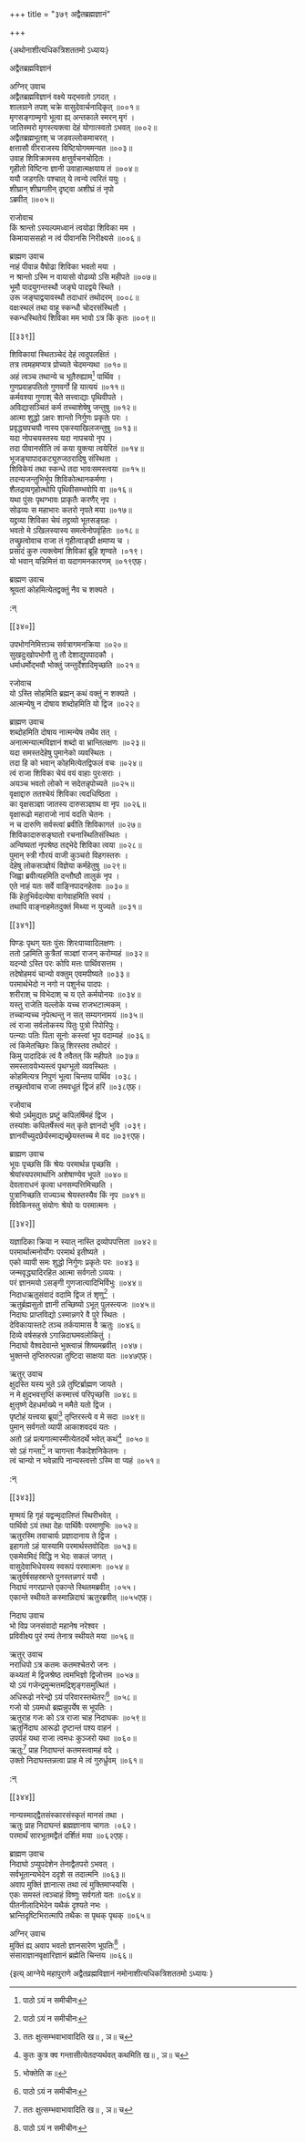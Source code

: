 +++
title = "३७९ अद्वैतब्रह्मज्ञानं"

+++

\{अथोनाशीत्यधिकत्रिशततमो ऽध्यायः\}

अद्वैतब्रह्मविज्ञानं  
    
अग्निर् उवाच  
अद्वैतब्रह्मविज्ञानं वक्ष्ये यद्भवतो ऽगदत् ।  
शालग्राने तपश् चक्रे वासुदेवार्चनादिकृत् ॥००१॥  
मृगसङ्गाम्मृगो भूत्वा ह्य् अन्तकाले स्मरन् मृगं   ।  
जातिस्मरो मृगस्त्यक्त्वा देहं योगात्स्वतो ऽभवत् ॥००२॥  
अद्वैतब्रह्मभूतश् च जडवल्लोकमाचरत् ।  
क्षत्तासौ वीरराजस्य विष्टियोगममन्यत ॥००३॥  
उवाह शिविक्रामस्य क्षत्तुर्वचनचोदितः ।  
गृहीतो विष्टिना ज्ञानी उवाहात्मक्षयाय तं   ॥००४॥  
ययौ जडगतिः पश्चात् ये त्वन्ये त्वरितं ययुः ।  
शीघ्रान् शीघ्रगतीन् दृष्ट्वा अशीघ्रं तं नृपो  
ऽब्रवीत् ॥००५॥  
    
राजोवाच  
किं श्रान्तो ऽस्यल्पमध्वानं त्वयोढा शिविका मम   ।  
किमायाससहो न त्वं पीवानसि निरीक्ष्यसे ॥००६॥  
    
ब्राह्मण उवाच  
नाहं पीवान्न वैषोढा शिविका भवतो मया ।  
न श्रान्तो ऽस्मि न वायासो वोढव्यो ऽसि महीपते ॥००७॥  
भूमौ पादयुगन्तस्थौ जङ्घे पादद्वये स्थिते ।  
उरू जङ्घाद्वयावस्थौ तदाधारं तथोदरम् ॥००८॥  
वक्षःस्थलं तथा वाहू स्कन्धौ चोदरसंस्थितौ   ।  
स्कन्धस्थितेयं शिविका मम भावो ऽत्र किं कृतः   ॥००९॥  

[[३३९]]
    
शिविकायां स्थितञ्चेदं देहं त्वदुपलक्षितं ।  
तत्र त्वमहमप्यत्र प्रोच्यते चेदमन्यथा ॥०१०॥  
अहं त्वञ्च तथान्ये च भूतैरुह्याम[^१] पार्थिव ।  
गुणप्रवाहपतितो गुणवर्गो हि यात्ययं ॥०११॥  
कर्मवश्या गुणाश् चैते सत्त्वाद्याः पृथिवीपते   ।  
अविद्यासञ्चितं कर्म तच्चाशेषेषु जन्तुषु ॥०१२॥  
आत्मा शुद्धो ऽक्षरः शान्तो निर्गुणः प्रकृतेः परः   ।  
प्रवृद्ध्यपचयौ नास्य एकस्याखिलजन्तुषु ॥०१३॥  
यदा नोपचयस्तस्य यदा नापचयो नृप ।  
तदा पीवानसीति त्वं कया युक्त्या त्वयेरितं ॥०१४॥  
भूजङ्घापादकट्यूरुजठरादिषु संस्थिता   ।  
शिविकेयं तथा स्कन्धे तदा भावःसमस्त्वया ॥०१५॥  
तदन्यजन्तुभिर्भूप शिविकोत्थानकर्मणा ।  
शैलद्रव्यगृहोत्थोपि पृथिवीसम्भवोपि वा ॥०१६॥  
यथा पुंसः पृथग्भावः प्राकृतैः करणैर् नृप   ।  
सोढव्यः स महाभारः कतरो नृपते मया ॥०१७॥  
यद्द्रव्या शिविका चेयं तद्द्रव्यो भूतसङ्ग्रहः ।  
भवतो मे ऽखिलस्यास्य समत्वेनोपवृंहितः ॥०१८॥  
तच्छ्रुत्वोवाच राजा तं गृहीत्वाङ्घ्री क्षमाप्य च   ।  
प्रसादं कुरु त्यक्त्वेमां शिविकां ब्रूहि शृण्वते   ।०१९।  
यो भवान् यन्निमित्तं वा यदागमनकारणम् ॥०१९एफ़्।  
    
ब्राह्मण उवाच  
श्रूयतां कोहमित्येतद्वक्तुं नैव च शक्यते ।  
    
:न्  
    
[^१]: पाठो ऽयं न समीचीनः  

[[३४०]]
    
उपभोगनिमित्तञ्च सर्वत्रागमनक्रिया ॥०२०॥  
सुखदुःखोपभोगौ तु तौ देशाद्युपपादकौ ।  
धर्माधर्मोद्भवौ भोक्तुं जन्तुर्देशादिमृच्छति   ॥०२१॥  
    
रजोवाच  
यो ऽस्ति सोहमिति ब्रह्मन् कथं वक्तुं न शक्यते ।  
आत्मन्येषु न दोषाय शब्दोहमिति यो द्विज ॥०२२॥  
    
ब्राह्मण उवाच  
शब्दोहमिति दोषाय नात्मन्येष तथैव तत् ।  
अनात्मन्यात्मविज्ञानं शब्दो वा भ्रान्तिलक्षणः   ॥०२३॥  
यदा समस्तदेहेषु पुमानेको व्यवस्थितः ।  
तदा हि को भवान् कोहमित्येतद्विफलं वचः ॥०२४॥  
त्वं राजा शिविका चेयं वयं वाहाः पुरःसराः   ।  
अयञ्च भवतो लोको न सदेतन्नृपोच्यते ॥०२५॥  
वृक्षाद्दारु ततश्चेयं शिविका त्वदधिष्ठिता   ।  
का वृक्षसञ्ज्ञा जातस्य दारुसञ्ज्ञाथ वा नृप   ॥०२६॥  
वृक्षारूढो महाराजो नायं वदति चेतनः ।  
न च दारुणि सर्वस्त्वां ब्रवीति शिविकागतं ॥०२७॥  
शिविकादारुसङ्घातो रचनास्थितिसंस्थितः ।  
अन्विष्यतां नृपश्रेष्ठ तद्भेदे शिविका त्वया   ॥०२८॥  
पुमान् स्त्री गौरयं वाजी कुञ्चरो विहगस्तरुः ।  
देहेषु लोकसञ्ज्ञेयं विज्ञेया कर्महेतुषु ॥०२९॥  
जिह्वा ब्रवीत्यहमिति दन्तौष्ठौ तालुकं नृप ।  
एते नाहं यतः सर्वे वाङ्निपादनहेतवः ॥०३०॥  
किं हेतुभिर्वदत्येषा वागेवाहमिति स्वयं ।  
तथापि वाङ्नाहमेतदुक्तं मिथ्या न युज्यते ॥०३१॥  

[[३४१]]
    
पिण्डः पृथग् यतः पुंसः शिरःपाय्वादिलक्षणः   ।  
ततो ऽहमिति कुत्रैतां सञ्ज्ञां राजन् करोम्यहं ॥०३२॥  
यदन्यो ऽस्ति परः कोपि मत्तः पार्थिवसत्तम ।  
तदेषोहमयं चान्यो वक्तुम् एवमपीष्यते ॥०३३॥  
परमार्थभेदो न नगो न पशुर्नच पादपः ।  
शरीराश् च विभेदाश् च य एते कर्मयोनयः ॥०३४॥  
यस्तु राजेति यल्लोके यच्च राजभटात्मकम् ।  
तच्चान्यच्च नृपेत्थन्तु न सत् सम्यगनामयं ॥०३५॥  
त्वं राजा सर्वलोकस्य पितुः पुत्रो रिपोरिपुः।  
पत्न्याः पतिः पिता सूनोः कस्त्वां भूप वदाम्यहं   ॥०३६॥  
त्वं किमेतच्छिरः किन्नु शिरस्तव तथोदरं ।  
किमु पादादिकं त्वं वै तवैतत् किं महीपते ॥०३७॥  
समस्तावयेभ्यस्त्वं पृथग्भूतो व्यवस्थितः ।  
कोहमित्यत्र निपुणं भूत्वा चिन्तय पार्थिव ।०३८।  
तच्छ्रत्वोवाच राजा तमवधूतं द्विजं हरिं ॥०३८एफ़्।  
    
रजोवाच  
श्रेयो ऽर्थमुद्यतः प्रष्टुं कपिलर्षिमहं द्विज   ।  
तस्यांशः कपिलर्षेस्त्वं मत् कृते ज्ञानदो भुवि   ।०३९।  
ज्ञानवीच्युदछेर्यस्माद्यच्छ्रेयस्तच्च मे वद ॥०३९एफ़्।  
    
ब्राह्मण उवाच  
भूयः पृच्छसि किं श्रेयः परमार्थन्न पृच्छसि   ।  
श्रेयांस्यपरमार्थानि अशेषाण्येव भूपते ॥०४०॥  
देवताराधनं कृत्वा धनसम्पत्तिमिच्छति ।  
पुत्रानिच्छति राज्यञ्च श्रेयस्तस्यैव किं नृप ॥०४१॥  
विवेकिनस्तु संयोगः श्रेयो यः परमात्मनः ।  

[[३४२]]
    
यज्ञादिका क्रिया न स्यात् नास्ति द्रव्योपपत्तिता ॥०४२॥  
परमार्थात्मनोर्योगः परमार्थ इतीष्यते ।  
एको व्यापी समः शुद्धो निर्गुणः प्रकृतेः परः   ॥०४३॥  
जन्मवृद्ध्यादिरहित आत्मा सर्वगतो ऽव्ययः ।  
परं ज्ञानमयो ऽसङ्गी गुणजात्यादिभिर्विभुः   ॥०४४॥  
निदाधऋतुसंवादं वदामि द्विज तं शृणु[^१]   ।  
ऋतुर्ब्रह्मसुतो ज्ञानी तच्छिष्यो ऽभूत् पुलस्त्यजः   ॥०४५॥  
निदाघः प्राप्तविद्यो ऽस्मान्नगरे वै पुरे स्थितः ।  
देविकायास्तटे तञ्च तर्कयामास वै ऋतुः ॥०४६॥  
दिव्ये वर्षसहस्रे ऽगान्निदाघमवलोकितुं ।  
निदाघो वैश्वदेवान्ते भुक्त्वान्नं शिष्यमब्रवीत्   ।०४७।  
भुक्तन्ते तृप्तिरुत्पन्ना तुष्टिदा साक्षया यतः   ॥०४७एफ़्।  
    
ऋतुर् उवाच  
क्षुदस्ति यस्य भुते ऽन्ने तुष्टिर्ब्राह्मण जायते ।  
न मे क्षुदभवत्तृप्तिं कस्मात्त्वं परिपृच्छसि   ॥०४८॥  
क्षुत्तृष्णे देहधर्माख्ये न ममैते यतो द्विज ।  
पृष्टोहं यत्त्वया ब्रूयां[^२] तृप्तिरस्त्ये व मे सदा   ॥०४९॥  
पुमान् सर्वगतो व्यापी आकाशवदयं यतः ।  
अतो ऽहं प्रत्यगात्मास्मीत्येतदर्थे भवेत् कथं[^३] ॥०५०॥  
सो ऽहं गन्ता[^४] न चागन्ता नैकदेशनिकेतनः ।  
त्वं चान्यो न भवेन्नापि नान्यस्त्वत्तो ऽस्मि वा प्यहं   ॥०५१॥  
    
:न्  
    
[^१]: निदाघऋतुसंवादमद्वैतबुद्धये शृण्विति ख॥ , ञ॥ च  
    
[^२]: ततः क्षुत्सम्भवाभावादिति ख॥ , ञ॥ च  
    
[^३]: कुतः कुत्र क्व गन्तासीत्येतदप्यर्थवत् कथमिति ख॥ , ञ॥ च  
    
[^४]: भोक्तेति क॥  

[[३४३]]
    
मृण्मयं हि गृहं यद्वन्मृदालिप्तं स्थिरीभवेत्   ।  
पार्थिवो ऽयं तथा देहः पार्थिवैः परमाणुभिः   ॥०५२॥  
ऋतुरस्मि तवाचार्यः प्रज्ञादानाय ते द्विज ।  
इहागतो ऽहं यास्यामि परमार्थस्तवोदितः ॥०५३॥  
एकमेवमिदं विद्धि न भेदः सकलं जगत् ।  
वासुदेवाभिधेयस्य स्वरूपं परमात्मनः ॥०५४॥  
ऋतुर्वर्षसहस्रान्ते पुनस्तन्नगरं ययौ ।  
निदाघं नगरप्रान्ते एकान्ते स्थितमब्रवीत् ।०५५।  
एकान्ते स्थीयते कस्मान्निदाघं ऋतुरब्रवीत् ॥०५५एफ़्।  
    
निदाघ उवाच  
भो विप्र जनसंवादो महानेष नरेश्वर ।  
प्रविवीक्ष्य पुरं रम्यं तेनात्र स्थीयते मया ॥०५६॥  
    
ऋतुर् उवाच  
नराधिपो ऽत्र कतमः कतमश्चेतरो जनः ।  
कथ्यतां मे द्विजश्रेष्ठ त्वमभिज्ञो द्विजोत्तम ॥०५७॥  
यो ऽयं गजेन्द्रमुन्मत्तमद्रिशृङ्गसमुत्थितं ।  
अधिरूढो नरेन्द्रो ऽयं परिवारस्तथेतरः[^१] ॥०५८॥  
गजो यो ऽयमधो ब्रह्मन्नुपर्येष स भूपतिः ।  
ऋतुराह गजः को ऽत्र राजा चाह निदाघकः ॥०५९॥  
ऋतुर्निदाघ आरूढो दृष्टान्तं पश्य वाहनं   ।  
उपर्यहं यथा राजा त्वमधः कुञ्जरो यथा ॥०६०॥  
ऋतुः[^२] प्राह निदाघन्तं कतमस्त्वामहं वदे   ।  
उक्तो निदाघस्तन्नत्वा प्राह मे त्वं गुरुर्ध्रुवम् ॥०६१॥  
    
:न्  
    
[^१]: आरूढो ऽयं गजं राजा परलोकस्तथेतर इति ख॥ , ञ॥ च  
    
[^२]: क॥ पुस्तके सर्वत्र ऋभुरिति ऋतुस्थानीयः पाठः  

[[३४४]]
    
नान्यस्माद्द्वैतसंस्कारसंस्कृतं मानसं तथा   ।  
ऋतुः प्राह निदाघन्तं ब्रह्मज्ञानाय चागतः   ।०६२।  
परमार्थं सारभूतमद्वैतं दर्शितं मया ॥०६२एफ़्।  
    
ब्राह्मण उवाच  
निदाघो ऽप्युपदेशेन तेनाद्वैतपरो ऽभवत् ।  
सर्वभूतान्यभेदेन ददृशे स तदात्मनि ॥०६३॥  
अवाप मुक्तिं ज्ञानात्स तथा त्वं मुक्तिमाप्स्यसि ।  
एकः समस्तं त्वञ्चाहं विष्णुः सर्वगतो यतः   ॥०६४॥  
पीतनीलादिभेदेन यथैकं दृश्यते नभः ।  
भ्रान्तिदृष्टिभिरात्मापि तथैकः स पृथक् पृथक्   ॥०६५॥  
    
अग्निर् उवाच  
मुक्तिं ह्य् अवाप भवतो ज्ञानसारेण भूपतिः[^१]   ।  
संसाराज्ञानवृक्षारिज्ञानं ब्रह्मेति चिन्तय   ॥०६६॥

\{इत्य् आग्नेये महापुराणे अद्वैतव्रह्मविज्ञानं नमोनाशीत्यधिकत्रिशततमो ऽध्यायः  }
    